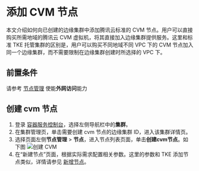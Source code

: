 # 添加 CVM 节点

本文介绍如何向已创建的边缘集群中添加腾讯云标准的 CVM 节点。用户可以直接购买所需地域的腾讯云 CVM 虚拟机，将其直接加入边缘集群提供服务。这里和标准 TKE 托管集群的区别是，用户可以购买不同地域不同 VPC 下的 CVM 节点加入同一个边缘集群，而不需要限制在边缘集群创建时所选择的 VPC 下。

## 前置条件
请参考 [节点管理](./%E8%8A%82%E7%82%B9%E7%AE%A1%E7%90%86.md) 使能**外网访问**能力

## 创建 cvm 节点
1. 登录 [容器服务控制台](https://console.cloud.tencent.com/tke2)，选择左侧导航栏中的**集群**。
2. 在集群管理页，单击需要创建 cvm 节点的边缘集群 ID，进入该集群详情页。
3. 选择页面左侧**节点管理** > **节点**，进入节点列表页面，单击**创建cvm节点**。如下图
![创建 CVM](https://qcloudimg.tencent-cloud.cn/raw/80bb7dc932df0d7b5f1cf12dd00c30e9.jpg)
4. 在“新建节点”页面，根据实际需求配置相关参数。这里的参数和 TKE 添加节点类似，详情请参见 [新增节点](https://cloud.tencent.com/document/product/457/32203)。
